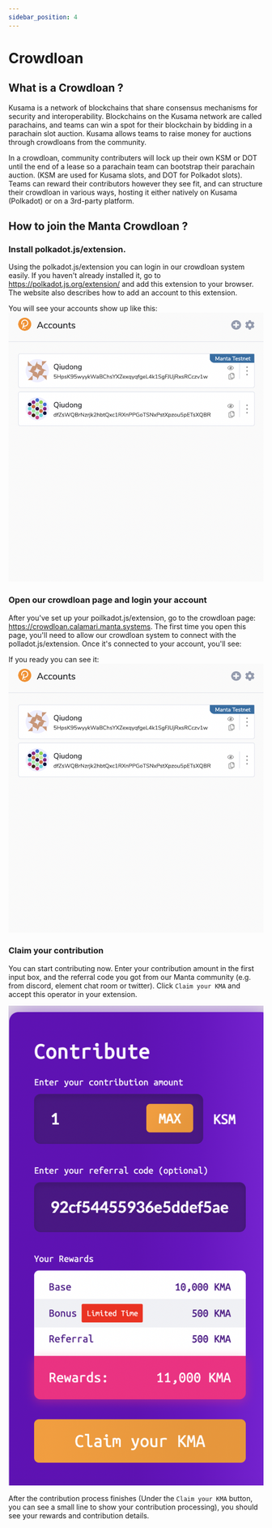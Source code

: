 ```yaml
---
sidebar_position: 4
---
```


# Crowdloan

## What is a Crowdloan ?

Kusama is a network of blockchains that share consensus mechanisms for security and interoperability. Blockchains on the Kusama network are called parachains, and teams can win a spot for their blockchain by bidding in a parachain slot auction. Kusama allows teams to raise money for auctions through crowdloans from the community.


In a crowdloan, community contributers will lock up their own KSM or DOT until the end of a lease so a parachain team can bootstrap their parachain auction. (KSM are used for Kusama slots, and DOT for Polkadot slots). Teams can reward their contributors however they see fit, and can structure their crowdloan in various ways, hosting it either natively on Kusama (Polkadot) or on a 3rd-party platform. 

## How to join the Manta Crowdloan ?

### **Install polkadot.js/extension.**

Using the polkadot.js/extension you can login in our crowdloan system easily. If you haven't already installed it, go to https://polkadot.js.org/extension/ and add this extension to your browser. The website also describes how to add an account to this extension.

You will see your accounts show up like this: ![PJS-EX](crowdloan.assets/PJS-EX.png)

### **Open our crowdloan page and login your account**

After you've set up your poilkadot.js/extension, go to the crowdloan page: https://crowdloan.calamari.manta.systems. The first time you open this page, you'll need to allow our crowdloan system to connect with the polladot.js/extension. Once it's connected to your account, you'll see:

If you ready you can see it: ![PJS-EX](crowdloan.assets/PJS-EX.png)


### **Claim your contribution**

You can start contributing now. Enter your contribution amount in the first input box, and the referral code you got from our Manta community (e.g. from discord, element chat room or twitter). Click `Claim your KMA` and accept this operator in your extension. 

![contribution](crowdloan.assets/contribution.png)

After the contribution process finishes (Under the `Claim your KMA` button, you can see a small line to show your contribution processing), you should see your rewards and contribution details.
